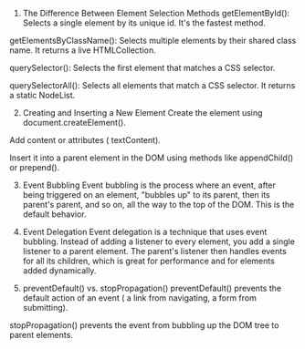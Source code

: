 1. The Difference Between Element Selection Methods
getElementById(): Selects a single element by its unique id. It's the fastest method.

getElementsByClassName(): Selects multiple elements by their shared class name. It returns a live HTMLCollection.

querySelector(): Selects the first element that matches a CSS selector.

querySelectorAll(): Selects all elements that match a CSS selector. It returns a static NodeList.



2. Creating and Inserting a New Element
Create the element using document.createElement().

Add content or attributes ( textContent).

Insert it into a parent element in the DOM using methods like appendChild() or prepend().



3. Event Bubbling
Event bubbling is the process where an event, after being triggered on an element, "bubbles up" to its parent, then its parent's parent, and so on, all the way to the top of the DOM. This is the default behavior.





4. Event Delegation
Event delegation is a technique that uses event bubbling. Instead of adding a listener to every element, you add a single listener to a parent element. The parent's listener then handles events for all its children, which is great for performance and for elements added dynamically.




5. preventDefault() vs. stopPropagation()
preventDefault() prevents the default action of an event ( a link from navigating, a form from submitting).

stopPropagation() prevents the event from bubbling up the DOM tree to parent elements.

